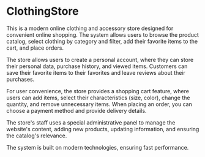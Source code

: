# ClothingStore
This is a modern online clothing and accessory store designed for convenient online shopping. The system allows users to browse the product catalog, select clothing by category and filter, add their favorite items to the cart, and place orders.

The store allows users to create a personal account, where they can store their personal data, purchase history, and viewed items. Customers can save their favorite items to their favorites and leave reviews about their purchases.

For user convenience, the store provides a shopping cart feature, where users can add items, select their characteristics (size, color), change the quantity, and remove unnecessary items. When placing an order, you can choose a payment method and provide delivery details.

The store's staff uses a special administrative panel to manage the website's content, adding new products, updating information, and ensuring the catalog's relevance.

The system is built on modern technologies, ensuring fast performance.
